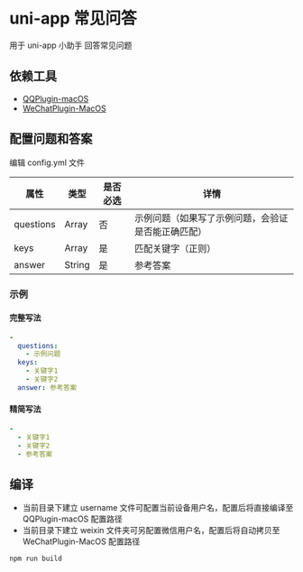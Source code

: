 # uni-app 常见问答

用于 uni-app 小助手 回答常见问题

## 依赖工具

* [QQPlugin-macOS](https://github.com/TKkk-iOSer/QQPlugin-macOS)
* [WeChatPlugin-MacOS](https://github.com/TKkk-iOSer/WeChatPlugin-MacOS)

## 配置问题和答案

编辑 config.yml 文件

属性|类型|是否必选|详情
--|--|--|--
questions|Array|否|示例问题（如果写了示例问题，会验证是否能正确匹配）
keys|Array|是|匹配关键字（正则）
answer|String|是|参考答案

### 示例

#### 完整写法

```yml
- 
  questions:
    - 示例问题
  keys:
    - 关键字1
    - 关键字2
  answer: 参考答案
```

#### 精简写法

```yml
-
  - 关键字1
  - 关键字2
  - 参考答案
```

## 编译

* 当前目录下建立 username 文件可配置当前设备用户名，配置后将直接编译至 QQPlugin-macOS 配置路径
* 当前目录下建立 weixin 文件夹可另配置微信用户名，配置后将自动拷贝至 WeChatPlugin-MacOS 配置路径

```shell
npm run build
```
